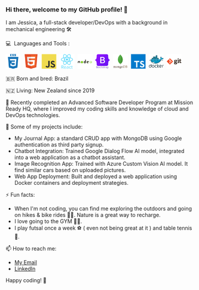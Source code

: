 ### Hi there, welcome to my GitHub profile! 👋 

I am Jessica, a full-stack developer/DevOps with a background in mechanical engineering 🛠 
 
💻 &nbsp;Languages and Tools :

<img src="https://github.com/devicons/devicon/blob/master/icons/css3/css3-plain-wordmark.svg"  title="CSS3" alt="CSS" width="40" height="40"/>&nbsp;
<img src="https://github.com/devicons/devicon/blob/master/icons/html5/html5-original.svg" title="HTML5" alt="HTML" width="40" height="40"/>&nbsp;
<img src="https://github.com/devicons/devicon/blob/master/icons/javascript/javascript-original.svg" title="JavaScript" alt="JavaScript" width="40" height="40"/>&nbsp;
<img src="https://github.com/devicons/devicon/blob/master/icons/react/react-original-wordmark.svg" title="React" alt="React" width="40" height="40"/>&nbsp;
<img src="https://github.com/devicons/devicon/blob/master/icons/nodejs/nodejs-original-wordmark.svg" title="NodeJS" alt="NodeJS" width="40" height="40"/>&nbsp;
<img src="https://github.com/devicons/devicon/blob/master/icons/bootstrap/bootstrap-original-wordmark.svg" title="Bootstrap" alt="Bootstrap" width="40" height="40"/>&nbsp;
<img src="https://github.com/devicons/devicon/blob/master/icons/mongodb/mongodb-original-wordmark.svg" title="Bootstrap" alt="Bootstrap" width="40" height="40"/>&nbsp;
<img src="https://github.com/devicons/devicon/blob/master/icons/typescript/typescript-original.svg" title="Bootstrap" alt="Bootstrap" width="40" height="40"/>&nbsp;
<img src="https://github.com/devicons/devicon/blob/master/icons/docker/docker-original-wordmark.svg" title="Bootstrap" alt="Bootstrap" width="40" height="40"/>&nbsp;
<img src="https://github.com/devicons/devicon/blob/master/icons/git/git-original-wordmark.svg" title="Git" alt="Git" width="40" height="40"/>&nbsp;  

🇧🇷 Born and bred: Brazil  

🇳🇿 Living: New Zealand since 2019  

🌱  Recently completed an Advanced Software Developer Program at Mission Ready HQ, where I improved my coding skills and knowledge of cloud and DevOps technologies.  
  
🚀 Some of my projects include:
* My Journal App: a standard CRUD app with MongoDB using Google authentication as third party signup.  
* Chatbot Integration: Trained Google Dialog Flow AI model, integrated into a web application as a chatbot assistant.  
* Image Recognition App: Trained with Azure Custom Vision AI model. It find similar cars based on uploaded pictures.
*  Web App Deployment: Built and deployed a web application using Docker containers and deployment strategies.
  
⚡ Fun facts: 
* When I'm not coding, you can find me exploring the outdoors and going on hikes & bike rides 🚴‍♀️. Nature is a great way to recharge.
* I love going to the GYM 🏋️‍♀️. 
* I play futsal once a week ⚽ ( even not being great at it ) and table tennis 🏓.

📫 How to reach me: 
* [My Email](motajessicaa@gmail.com)
* [LinkedIn](https://www.linkedin.com/in/jessica-mota-106b501a4/)

Happy coding! 🚀
